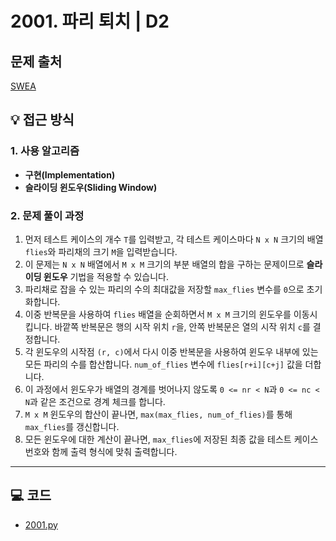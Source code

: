 # 2001. 파리 퇴치 | D2

## 문제 출처
[SWEA](https://swexpertacademy.com/main/code/problem/problemDetail.do?contestProbId=AV5PzOCKAigDFAUq&categoryId=AV5PzOCKAigDFAUq&categoryType=CODE&problemTitle=2001&orderBy=FIRST_REG_DATETIME&selectCodeLang=ALL&select-1=&pageSize=10&pageIndex=1)

## 💡 접근 방식

### 1. 사용 알고리즘
* **구현(Implementation)**
* **슬라이딩 윈도우(Sliding Window)**

### 2. 문제 풀이 과정
1.  먼저 테스트 케이스의 개수 `T`를 입력받고, 각 테스트 케이스마다 `N x N` 크기의 배열 `flies`와 파리채의 크기 `M`을 입력받습니다.
2.  이 문제는 `N x N` 배열에서 `M x M` 크기의 부분 배열의 합을 구하는 문제이므로 **슬라이딩 윈도우** 기법을 적용할 수 있습니다.
3.  파리채로 잡을 수 있는 파리의 수의 최대값을 저장할 `max_flies` 변수를 `0`으로 초기화합니다.
4.  이중 반복문을 사용하여 `flies` 배열을 순회하면서 `M x M` 크기의 윈도우를 이동시킵니다. 바깥쪽 반복문은 행의 시작 위치 `r`을, 안쪽 반복문은 열의 시작 위치 `c`를 결정합니다.
5.  각 윈도우의 시작점 `(r, c)`에서 다시 이중 반복문을 사용하여 윈도우 내부에 있는 모든 파리의 수를 합산합니다. `num_of_flies` 변수에 `flies[r+i][c+j]` 값을 더합니다.
6.  이 과정에서 윈도우가 배열의 경계를 벗어나지 않도록 `0 <= nr < N`과 `0 <= nc < N`과 같은 조건으로 경계 체크를 합니다.
7.  `M x M` 윈도우의 합산이 끝나면, `max(max_flies, num_of_flies)`를 통해 `max_flies`를 갱신합니다.
8.  모든 윈도우에 대한 계산이 끝나면, `max_flies`에 저장된 최종 값을 테스트 케이스 번호와 함께 출력 형식에 맞춰 출력합니다.



---

## 💻 코드
* [2001.py](2001.py)